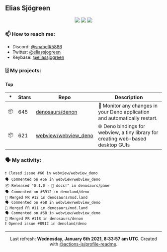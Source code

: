 ## Elias Sjögreen

<p align="center">
  <img src="https://img.shields.io/badge/🎂-dec. 2003-success" />
  <img src="https://img.shields.io/badge/🌎-Stockholm-informational" />
  <img src="https://img.shields.io/badge/👦-He/Him-informational" />
</p>

### 📫 How to reach me:

- Discord: [@snabel#5886](https://discord.com/users/267978757799673866)
- Twitter: [@eliassjogreen](https://twitter.com/eliassjogreen)
- Keybase: [@eliassjogreen](https://keybase.io/eliassjogreen)

### 🗄 My projects:

#### Top
|*|Stars|Repo|Description|
|---|---|---|---|
| 📦 | 645 | [denosaurs/denon](https://github.com/denosaurs/denon) | 👀 Monitor any changes in your Deno application and automatically restart. |
| 📦 | 621 | [webview/webview_deno](https://github.com/webview/webview_deno) | 🌐 Deno bindings for webview, a tiny library for creating web-based desktop GUIs |

### 🗣 My activity:

```
❗️ Closed issue #66 in webview/webview_deno
🗣 Commented on #66 in webview/webview_deno
📦 Released "0.1.0 - 📝 docs!" in denosaurs/pane
🗣 Commented on #8912 in denoland/deno
🎉 Merged PR #12 in denosaurs/mod.land
🗣 Commented on #68 in webview/webview_deno
🎉 Merged PR #11 in denosaurs/mod.land
🗣 Commented on #68 in webview/webview_deno
🎉 Merged PR #118 in denosaurs/denon
❗️ Opened issue #8912 in denoland/deno
```

------------
<p align="center">Last refresh: <b>Wednesday, January 6th 2021, 8:33:57 am UTC</b>. Created with <a href=https://github.com/marketplace/actions/profile-readme>@actions-js/profile-readme</a>.</p>

